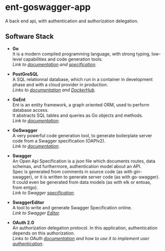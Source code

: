 # ent-goswagger-app

A back end api, with authentication and authorization delegation.

## Software Stack

- **Go**\
  It is a modern compiled programming language, with strong typing, low-level capabilities and code generation tools.\
  *Link to [documentation](https://go.dev/doc/) and [specification](https://go.dev/ref/spec).*

- **PostGreSQL**\
  A SQL relationnal database, which run in a container in development phase and with a cloud provider in production.\
  *Links to [documentation](https://www.postgresql.org/docs/14/index.html) and [DockerHub](https://hub.docker.com/_/postgres).*

- **GoEnt**\
  Ent is an entity framework, a graph oriented ORM, used to perform database access.\
  It abstracts SQL tables and queries as Go objects and methods.\
  *Link to [documentation](https://entgo.io/docs/getting-started/).*
  
- **GoSwagger**\
  A very powerful code generation tool, to generate boilerplate server code from a Swagger specification (OAPIv2).\
  *Link to [documentation](https://goswagger.io/).*
  
- **Swagger**\
  An Open Api Specification is a json file which documents routes, data schemas, and furthermore, authentication model about an API.\
  Spec is generated from comments in source code (as with gin-swagger), or it is written to generate server code (as with go-swagger). It could even be generated from data models (as with elk or entoas, from entgo).\
  *Link to Swagger [specification](https://swagger.io/specification/v2/).*
  
- **SwaggerEditor**\
  A tool to write and generate Swagger Specification online.\
  *Link to Swagger [Editor](https://editor.swagger.io/).*
  
- **OAuth 2.0**\
  An authorization delegation protocol. In this application, authentication depends on this authorization.\
  *Links to OAuth [documentation](https://oauth.net/2/) and how to use it to implement user [authentication](https://oauth.net/articles/authentication/).*

